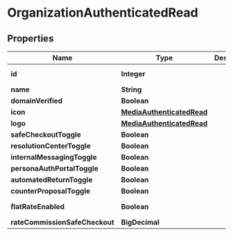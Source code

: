 

# OrganizationAuthenticatedRead



## Properties

| Name | Type | Description | Notes |
|------------ | ------------- | ------------- | -------------|
|**id** | **Integer** |  |  [optional] [readonly] |
|**name** | **String** |  |  [optional] |
|**domainVerified** | **Boolean** |  |  |
|**icon** | [**MediaAuthenticatedRead**](MediaAuthenticatedRead.md) |  |  [optional] |
|**logo** | [**MediaAuthenticatedRead**](MediaAuthenticatedRead.md) |  |  [optional] |
|**safeCheckoutToggle** | **Boolean** |  |  |
|**resolutionCenterToggle** | **Boolean** |  |  |
|**internalMessagingToggle** | **Boolean** |  |  |
|**personaAuthPortalToggle** | **Boolean** |  |  |
|**automatedReturnToggle** | **Boolean** |  |  |
|**counterProposalToggle** | **Boolean** |  |  |
|**flatRateEnabled** | **Boolean** |  |  [optional] [readonly] |
|**rateCommissionSafeCheckout** | **BigDecimal** |  |  |



